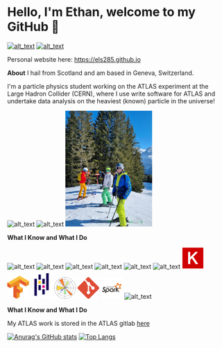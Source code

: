 # Hello, I'm Ethan, welcome to my GitHub 👋

[<img alt="alt_text" width="40px" src="https://user-images.githubusercontent.com/68130081/147861059-29980557-3b1e-4db8-81ed-95b6121f61dc.png" />](https://www.linkedin.com/in/ethan-simpson-986215a7/)
[<img alt="alt_text" width="40px" src="https://user-images.githubusercontent.com/68130081/147861455-606c2c56-a427-4abc-90b3-94453dd4b183.png" />](https://stackoverflow.com/users/16390696/ethan-simpson)


Personal website here: https://els285.github.io

**About**
I hail from Scotland and am based in Geneva, Switzerland.

I'm a particle physics student working on the ATLAS experiment at the Large Hadron Collider (CERN), where I use write software for ATLAS and undertake data analysis on the heaviest (known) particle in the universe!

<p float="left">
     <img alt="alt_text" width="200px" src="https://user-images.githubusercontent.com/68130081/169854163-2ced4257-b539-4946-a1cd-06eac7ce0d81.jpg" />
          <img alt="alt_text" width="400px" src="https://user-images.githubusercontent.com/68130081/147861228-f0680d4b-599b-49e3-9afc-c8b58910ed6a.png" />
          <img alt="alt_text" width="200px" src="https://github.com/els285/els285/blob/main/images/3b362238-636b-4ec7-86d0-619e3836dcd1.jpg" />
</p>

**What I Know and What I Do**

<img alt="alt_text" width="50px"
src="https://user-images.githubusercontent.com/68130081/147861441-417743b8-2f05-4fa5-8637-66ff53670ace.png"
/>  <img alt="alt_text" width="50px"
 src="https://user-images.githubusercontent.com/68130081/147861627-9e5a46b8-12cf-457c-8133-34ae55a8718a.png"
 />  <img alt="alt_text" width="50px"
 src="https://user-images.githubusercontent.com/68130081/147861642-4e722dcc-46e1-493e-8f23-9617ad676dc7.png"
 />  <img alt="alt_text" width="50px"
  src="https://user-images.githubusercontent.com/68130081/147861654-7c1c8e11-0709-4393-b29f-099b40cb1270.png"
  />  <img alt="alt_text" width="50px" src="https://user-images.githubusercontent.com/68130081/199774439-c1bd4fd7-e9dc-43f5-9989-5e9f10fb519d.png"/>  <img alt="alt_text" width="50px" src="https://user-images.githubusercontent.com/68130081/199776353-f0654232-d4ad-4c84-b4f5-1afab7b8fdd9.png" />  <img alt="alt_text" width="50px" src="https://github.com/els285/els285/blob/main/images/1200px-Keras_logo.svg.png" />  <img alt="alt_text" width="50px" src="https://github.com/els285/els285/blob/main/images/Tensorflow_logo.svg.png" />  <img alt="alt_text" width="50px" src="https://github.com/els285/els285/blob/main/images/1200px-Pandas_mark.svg.png" />  <img alt="alt_text" width="50px" src="https://github.com/els285/els285/blob/main/images/Created_with_Matplotlib-logo.svg.png" /> <img alt="alt_text" width="50px" src="https://github.com/els285/els285/blob/main/images/5847f981cef1014c0b5e48be.png" />  <img alt="alt_text" width="50px" src="https://github.com/els285/els285/blob/main/images/spark_logo.png" />  <img alt="alt_text" width="50px"
  src="https://user-images.githubusercontent.com/68130081/231828359-8a71549f-1564-46cc-8f62-b8d50bb847de.png"
  /> 
  
     

**What I Know and What I Do**     
     
My ATLAS work is stored in the ATLAS gitlab [here](https://gitlab.cern.ch/esimpson)


[![Anurag's GitHub stats](https://github-readme-stats.vercel.app/api?username=els285)](https://github.com/anuraghazra/github-readme-stats)
[![Top Langs](https://github-readme-stats.vercel.app/api/top-langs/?username=els285&hide=jupyter%20notebook)](https://github.com/anuraghazra/github-readme-stats)

<!--Find me on [LinkedIn](https://www.linkedin.com/in/ethan-simpson-986215a7/)

[![name](https://user-images.githubusercontent.com/68130081/147861059-29980557-3b1e-4db8-81ed-95b6121f61dc.png)](https://www.linkedin.com/in/ethan-simpson-986215a7/)

![](https://www.linkedin.com/in/ethan-simpson-986215a7/)

![](https://img.shields.io/badge/<WORD_ON_LEFT>-<WORD_ON_RIGHT>-informational?style=flat&logo=<LOGO_NAME>&logoColor=white&color=2bbc8a)-->

<!--
**ethansimpson285/ethansimpson285** is a ✨ _special_ ✨ repository because its `README.md` (this file) appears on your GitHub profile.

Here are some ideas to get you started:

- 🔭 I’m currently working on ...
- 🌱 I’m currently learning ...
- 👯 I’m looking to collaborate on ...
- 🤔 I’m looking for help with ...
- 💬 Ask me about ...
- 📫 How to reach me: ...
- 😄 Pronouns: ...
- ⚡ Fun fact: ...
-->
<!-- <p><img align="centre" src="https://github-readme-stats.vercel.app/api/top-langs?username=ethansimpson285&show_icons=true&locale=en&layout=compact&theme=dark" alt="ethansimpson285" /></p>

<p>&nbsp;<img align="center" src="https://github-readme-stats.vercel.app/api?username=ethansimpson285&show_icons=true&locale=en" alt="ethansimpson285" /></p> --> 
